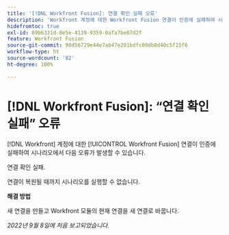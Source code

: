 ```yaml
---
title: '[!DNL Workfront Fusion]: 연결 확인 실패 오류'
description: 'Workfront 계정에 대한 Workfront Fusion 연결이 인증에 실패하여 시나리오에서 다음 오류가 발생할 수 있습니다. 연결 확인 실패'
hidefromtoc: true
exl-id: 89b6331d-8e5e-4139-9359-0afa7be07d2f
feature: Workfront Fusion
source-git-commit: 98d56729e44e7ab47e201bdfc00db8d40c5f15f6
workflow-type: ht
source-wordcount: '82'
ht-degree: 100%

---
```


# [!DNL Workfront Fusion]: “연결 확인 실패” 오류

<!--This article is live by request for the workaround-->

[!DNL Workfront] 계정에 대한 [!UICONTROL Workfront Fusion] 연결이 인증에 실패하여 시나리오에서 다음 오류가 발생할 수 있습니다.

연결 확인 실패.

연결이 복원될 때까지 시나리오를 실행할 수 없습니다.

**해결 방법**

새 연결을 만들고 Workfront 모듈의 현재 연결을 새 연결로 바꿉니다.

_2022년 9월 8일에 처음 보고되었습니다._
